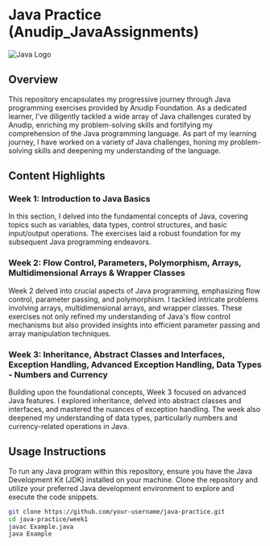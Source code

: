 # Java Practice (Anudip_JavaAssignments)

![Java Logo](link_to_java_logo.png)

## Overview

This repository encapsulates my progressive journey through Java programming exercises provided by Anudip Foundation. As a dedicated learner, I've diligently tackled a wide array of Java challenges curated by Anudip, enriching my problem-solving skills and fortifying my comprehension of the Java programming language. As part of my learning journey, I have worked on a variety of Java challenges, honing my problem-solving skills and deepening my understanding of the language.

## Content Highlights

### Week 1: Introduction to Java Basics
In this section, I delved into the fundamental concepts of Java, covering topics such as variables, data types, control structures, and basic input/output operations. The exercises laid a robust foundation for my subsequent Java programming endeavors.

### Week 2: Flow Control, Parameters, Polymorphism, Arrays, Multidimensional Arrays & Wrapper Classes
Week 2 delved into crucial aspects of Java programming, emphasizing flow control, parameter passing, and polymorphism. I tackled intricate problems involving arrays, multidimensional arrays, and wrapper classes. These exercises not only refined my understanding of Java's flow control mechanisms but also provided insights into efficient parameter passing and array manipulation techniques.

### Week 3: Inheritance, Abstract Classes and Interfaces, Exception Handling, Advanced Exception Handling, Data Types - Numbers and Currency
Building upon the foundational concepts, Week 3 focused on advanced Java features. I explored inheritance, delved into abstract classes and interfaces, and mastered the nuances of exception handling. The week also deepened my understanding of data types, particularly numbers and currency-related operations in Java.

## Usage Instructions

To run any Java program within this repository, ensure you have the Java Development Kit (JDK) installed on your machine. Clone the repository and utilize your preferred Java development environment to explore and execute the code snippets.

```bash
git clone https://github.com/your-username/java-practice.git
cd java-practice/week1
javac Example.java
java Example
